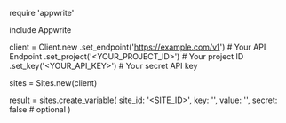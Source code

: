 require 'appwrite'

include Appwrite

client = Client.new
    .set_endpoint('https://example.com/v1') # Your API Endpoint
    .set_project('<YOUR_PROJECT_ID>') # Your project ID
    .set_key('<YOUR_API_KEY>') # Your secret API key

sites = Sites.new(client)

result = sites.create_variable(
    site_id: '<SITE_ID>',
    key: '<KEY>',
    value: '<VALUE>',
    secret: false # optional
)
